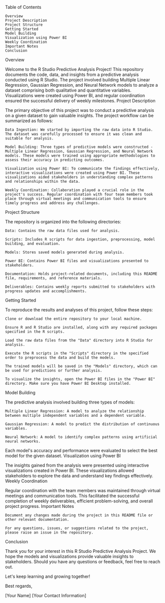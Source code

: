 Table of Contents

    Overview
    Project Description
    Project Structure
    Getting Started
    Model Building
    Visualization using Power BI
    Weekly Coordination
    Important Notes
    Conclusion

Overview

Welcome to the R Studio Predictive Analysis Project! This repository documents the code, data, and insights from a predictive analysis conducted using R Studio. The project involved building Multiple Linear Regression, Gaussian Regression, and Neural Network models to analyze a dataset comprising both qualitative and quantitative variables. Visualizations were created using Power BI, and regular coordination ensured the successful delivery of weekly milestones.
Project Description

The primary objective of this project was to conduct a predictive analysis on a given dataset to gain valuable insights. The project workflow can be summarized as follows:

    Data Ingestion: We started by importing the raw data into R Studio. The dataset was carefully processed to ensure it was clean and suitable for analysis.

    Model Building: Three types of predictive models were constructed - Multiple Linear Regression, Gaussian Regression, and Neural Network models. These models were trained using appropriate methodologies to assess their accuracy in predicting outcomes.

    Visualization using Power BI: To communicate the findings effectively, interactive visualizations were created using Power BI. These visualizations aided stakeholders in understanding complex patterns and relationships within the data.

    Weekly Coordination: Collaboration played a crucial role in the project's success. Regular coordination with four team members took place through virtual meetings and communication tools to ensure timely progress and address any challenges.

Project Structure

The repository is organized into the following directories:

    Data: Contains the raw data files used for analysis.

    Scripts: Includes R scripts for data ingestion, preprocessing, model building, and evaluation.

    Models: Stores saved models generated during analysis.

    Power BI: Contains Power BI files and visualizations presented to stakeholders.

    Documentation: Holds project-related documents, including this README file, requirements, and reference materials.

    Deliverables: Contains weekly reports submitted to stakeholders with progress updates and accomplishments.

Getting Started

To reproduce the results and analyses of this project, follow these steps:

    Clone or download the entire repository to your local machine.

    Ensure R and R Studio are installed, along with any required packages specified in the R scripts.

    Load the raw data files from the "Data" directory into R Studio for analysis.

    Execute the R scripts in the "Scripts" directory in the specified order to preprocess the data and build the models.

    The trained models will be saved in the "Models" directory, which can be used for predictions or further analysis.

    To visualize the insights, open the Power BI files in the "Power BI" directory. Make sure you have Power BI Desktop installed.

Model Building

The predictive analysis involved building three types of models:

    Multiple Linear Regression: A model to analyze the relationship between multiple independent variables and a dependent variable.

    Gaussian Regression: A model to predict the distribution of continuous variables.

    Neural Network: A model to identify complex patterns using artificial neural networks.

Each model's accuracy and performance were evaluated to select the best model for the given dataset.
Visualization using Power BI

The insights gained from the analysis were presented using interactive visualizations created in Power BI. These visualizations allowed stakeholders to explore the data and understand key findings effectively.
Weekly Coordination

Regular coordination with the team members was maintained through virtual meetings and communication tools. This facilitated the successful completion of weekly deliverables, efficient problem-solving, and overall project progress.
Important Notes

    Document any changes made during the project in this README file or other relevant documentation.

    For any questions, issues, or suggestions related to the project, please raise an issue in the repository.

Conclusion

Thank you for your interest in this R Studio Predictive Analysis Project. We hope the models and visualizations provide valuable insights to stakeholders. Should you have any questions or feedback, feel free to reach out.

Let's keep learning and growing together!

Best regards,

[Your Name]
[Your Contact Information]